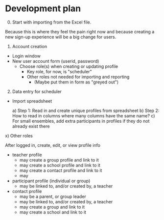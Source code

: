 # Development plan

0) Start with importing from the Excel file.

Because this is where they feel the pain right now and because creating a new sign-up experience will be a big change for users.

1) Account creation

* Login window
* New user account form (userid, password)
  * Choose role(s) when creating or updating profile
    * Key role, for now, is "scheduler"
    * Other roles not needed for importing and reporting
      * (Maybe put them in form as "greyed out")

2) Data entry for scheduler

* Import spreadsheet

  a) Step 1: Read in and create unique profiles from spreadsheet
  b) Step 2: How to read in columns where many columns have the same name?
  c) For small ensembles, add extra participants in profiles if they do not already exist there







x) Other roles

After logged in, create, edit, or view profile info
* teacher profile
  * may create a group profile and link to it
  * may create a school profile and link to it
  * may create a contact profile and link to it
  * may 
* participant profile (individual or group)
  * may be linked to, and/or created by, a teacher
* contact profile
  * may be a parent, or group leader
  * may be linked to, and/or created by, a teacher
  * may create a group and link to it
  * may create a school and link to it

